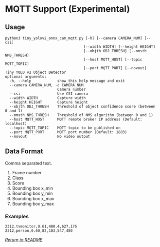# MQTT Support (Experimental)

## Usage

```
python3 tiny_yolov2_onnx_cam_mqtt.py [-h] [--camera CAMERA_NUM] [--csi]
                                    [--width WIDTH] [--height HEIGHT]
                                    [--objth OBJ_THRESH] [--nmsth NMS_THRESH]
                                    [--host MQTT_HOST] [--topic MQTT_TOPIC]
                                    [--port MQTT_PORT] [--novout]
Tiny YOLO v2 Object Detector
optional arguments:
  -h, --help            show this help message and exit
  --camera CAMERA_NUM, -c CAMERA_NUM
                        Camera number
  --csi                 Use CSI camera
  --width WIDTH         Capture width
  --height HEIGHT       Capture height
  --objth OBJ_THRESH    Threshold of object confidence score (between 0 and 1)
  --nmsth NMS_THRESH    Threshold of NMS algorithm (between 0 and 1)
  --host MQTT_HOST      MQTT remote broker IP address (Default: localhost)
  --topic MQTT_TOPIC    MQTT topic to be published on
  --port MQTT_PORT      MQTT port number (Default: 1883)
  --novout              No video output
```

## Data Format

Comma separated text.

1. Frame number
1. Class
1. Score
1. Bounding box x_min
1. Bounding box y_min
1. Bounding box x_max
1. Bounding box y_max

### Examples

```
2312,tvmonitor,0.61,480,4,627,176
2312,person,0.60,82,103,547,480
```

*[Return to README](../README.md)*

